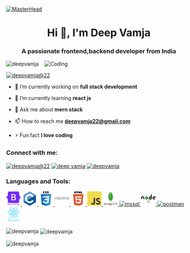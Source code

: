 [![MasterHead](https://www.rsiconcepts.ae/blog/wp-content/uploads/2020/12/Development-Programming-and-Coding.jpg)](https://Deepvamja.io)
<h1 align="center">Hi 👋, I'm Deep Vamja</h1>
<h3 align="center">A passionate frontend,backend developer from India</h3>
<img align="right"alt="Coding"width="400"src="https://cdn.dribbble.com/users/1162077/screenshots/3848914/programmer.gif">


<p align="left"> <img src="https://komarev.com/ghpvc/?username=deepvamja&label=Profile%20views&color=0e75b6&style=flat" alt="deepvamja" /> </p>

<p align="left"> <a href="https://twitter.com/deepvamja@22" target="blank"><img src="https://img.shields.io/twitter/follow/deepvamja@22?logo=twitter&style=for-the-badge" alt="deepvamja@22" /></a> </p>

- 🔭 I’m currently working on **full stack development**

- 🌱 I’m currently learning **react js**

- 💬 Ask me about **mern stack**

- 📫 How to reach me **deepvamja22@gmail.com**

- ⚡ Fun fact **I love coding**

<h3 align="left">Connect with me:</h3>
<p align="left">
<a href="https://twitter.com/deepvamja@22" target="blank"><img align="center" src="https://raw.githubusercontent.com/rahuldkjain/github-profile-readme-generator/master/src/images/icons/Social/twitter.svg" alt="deepvamja@22" height="30" width="40" /></a>
<a href="https://linkedin.com/in/deep vamja" target="blank"><img align="center" src="https://raw.githubusercontent.com/rahuldkjain/github-profile-readme-generator/master/src/images/icons/Social/linked-in-alt.svg" alt="deep vamja" height="30" width="40" /></a>
<a href="https://www.leetcode.com/deepvamja" target="blank"><img align="center" src="https://raw.githubusercontent.com/rahuldkjain/github-profile-readme-generator/master/src/images/icons/Social/leet-code.svg" alt="deepvamja" height="30" width="40" /></a>
</p>

<h3 align="left">Languages and Tools:</h3>
<p align="left"> <a href="https://getbootstrap.com" target="_blank" rel="noreferrer"> <img src="https://raw.githubusercontent.com/devicons/devicon/master/icons/bootstrap/bootstrap-plain-wordmark.svg" alt="bootstrap" width="40" height="40"/> </a> <a href="https://www.cprogramming.com/" target="_blank" rel="noreferrer"> <img src="https://raw.githubusercontent.com/devicons/devicon/master/icons/c/c-original.svg" alt="c" width="40" height="40"/> </a> <a href="https://www.w3schools.com/css/" target="_blank" rel="noreferrer"> <img src="https://raw.githubusercontent.com/devicons/devicon/master/icons/css3/css3-original-wordmark.svg" alt="css3" width="40" height="40"/> </a> <a href="https://expressjs.com" target="_blank" rel="noreferrer"> <img src="https://raw.githubusercontent.com/devicons/devicon/master/icons/express/express-original-wordmark.svg" alt="express" width="40" height="40"/> </a> <a href="https://www.w3.org/html/" target="_blank" rel="noreferrer"> <img src="https://raw.githubusercontent.com/devicons/devicon/master/icons/html5/html5-original-wordmark.svg" alt="html5" width="40" height="40"/> </a> <a href="https://developer.mozilla.org/en-US/docs/Web/JavaScript" target="_blank" rel="noreferrer"> <img src="https://raw.githubusercontent.com/devicons/devicon/master/icons/javascript/javascript-original.svg" alt="javascript" width="40" height="40"/> </a> <a href="https://www.mongodb.com/" target="_blank" rel="noreferrer"> <img src="https://raw.githubusercontent.com/devicons/devicon/master/icons/mongodb/mongodb-original-wordmark.svg" alt="mongodb" width="40" height="40"/> </a> <a href="https://www.microsoft.com/en-us/sql-server" target="_blank" rel="noreferrer"> <img src="https://www.svgrepo.com/show/303229/microsoft-sql-server-logo.svg" alt="mssql" width="40" height="40"/> </a> <a href="https://nodejs.org" target="_blank" rel="noreferrer"> <img src="https://raw.githubusercontent.com/devicons/devicon/master/icons/nodejs/nodejs-original-wordmark.svg" alt="nodejs" width="40" height="40"/> </a> <a href="https://postman.com" target="_blank" rel="noreferrer"> <img src="https://www.vectorlogo.zone/logos/getpostman/getpostman-icon.svg" alt="postman" width="40" height="40"/> </a> <a href="https://reactjs.org/" target="_blank" rel="noreferrer"> <img src="https://raw.githubusercontent.com/devicons/devicon/master/icons/react/react-original-wordmark.svg" alt="react" width="40" height="40"/> </a> </p>

<p><img align="left" src="https://github-readme-stats.vercel.app/api/top-langs?username=deepvamja&show_icons=true&locale=en&layout=compact" alt="deepvamja" /></p>

<p>&nbsp;<img align="center" src="https://github-readme-stats.vercel.app/api?username=deepvamja&show_icons=true&locale=en" alt="deepvamja" /></p>

<p><img align="center" src="https://github-readme-streak-stats.herokuapp.com/?user=deepvamja&" alt="deepvamja" /></p>
